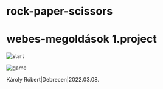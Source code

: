# rock-paper-scissors

# webes-megoldások 1.project

![start](https://user-images.githubusercontent.com/78788457/196677996-ce022cd7-f95d-4275-88be-52eab2b9156c.png)

![game](https://user-images.githubusercontent.com/78788457/196678116-f52ea32f-d4e6-4f54-834e-4285ba0a6029.png)

Károly Róbert|Debrecen|2022.03.08.

